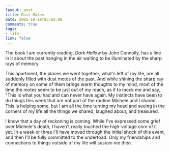 ```yaml
--- 
layout: post
title: Dust Motes
date: 2005-10-18T03:02:00
comments: true
tags:
- life
link: false
---
```

The book I am currently reading, <em>Dark Hallow</em> by John Connolly, has a line in it about the past hanging in the air waiting to be illuminated by the sharp rays of memory.

This apartment, the places we went together, what's left of my life, are all suddenly filled with dust motes of the past. And while shining the sharp ray of memory on some of them brings warm thoughts to my mind, most of the time the motes seem to be just out of my reach, as if to mock me and say, "This is what you had and can never have again. My instincts have been to do things this week that are not part of the routine Michele and I shared. This is helping some, but I am all the time turning my head and seeing in the corners of my life all the things we shared, laughed about, and treasured.

I know that a day of reckoning is coming. While I've expressed some grief over Michele's death, I haven't really touched the high-voltage core of it yet. In a week or three I'll have moved through the initial shock of this event, and then I'll be fully committed to the undertoad. Only my friendships and connections to things outside of my life will sustain me then.
